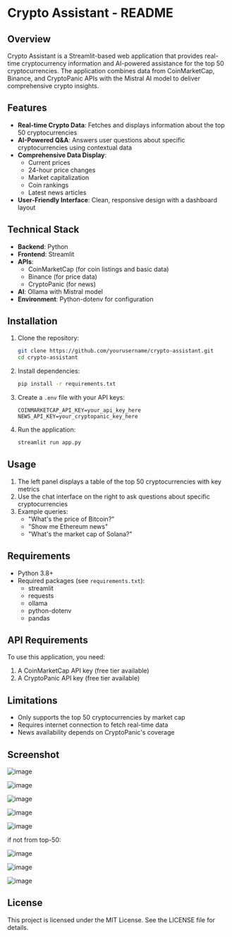 # Crypto Assistant - README

## Overview

Crypto Assistant is a Streamlit-based web application that provides real-time cryptocurrency information and AI-powered assistance for the top 50 cryptocurrencies. The application combines data from CoinMarketCap, Binance, and CryptoPanic APIs with the Mistral AI model to deliver comprehensive crypto insights.

## Features

- **Real-time Crypto Data**: Fetches and displays information about the top 50 cryptocurrencies
- **AI-Powered Q&A**: Answers user questions about specific cryptocurrencies using contextual data
- **Comprehensive Data Display**:
  - Current prices
  - 24-hour price changes
  - Market capitalization
  - Coin rankings
  - Latest news articles
- **User-Friendly Interface**: Clean, responsive design with a dashboard layout

## Technical Stack

- **Backend**: Python
- **Frontend**: Streamlit
- **APIs**:
  - CoinMarketCap (for coin listings and basic data)
  - Binance (for price data)
  - CryptoPanic (for news)
- **AI**: Ollama with Mistral model
- **Environment**: Python-dotenv for configuration

## Installation

1. Clone the repository:
   ```bash
   git clone https://github.com/yourusername/crypto-assistant.git
   cd crypto-assistant
   ```

2. Install dependencies:
   ```bash
   pip install -r requirements.txt
   ```

3. Create a `.env` file with your API keys:
   ```
   COINMARKETCAP_API_KEY=your_api_key_here
   NEWS_API_KEY=your_cryptopanic_key_here
   ```

4. Run the application:
   ```bash
   streamlit run app.py
   ```

## Usage

1. The left panel displays a table of the top 50 cryptocurrencies with key metrics
2. Use the chat interface on the right to ask questions about specific cryptocurrencies
3. Example queries:
   - "What's the price of Bitcoin?"
   - "Show me Ethereum news"
   - "What's the market cap of Solana?"

## Requirements

- Python 3.8+
- Required packages (see `requirements.txt`):
  - streamlit
  - requests
  - ollama
  - python-dotenv
  - pandas

## API Requirements

To use this application, you need:
1. A CoinMarketCap API key (free tier available)
2. A CryptoPanic API key (free tier available)

## Limitations

- Only supports the top 50 cryptocurrencies by market cap
- Requires internet connection to fetch real-time data
- News availability depends on CryptoPanic's coverage

## Screenshot

![image](https://github.com/user-attachments/assets/16d09961-e319-44da-982d-e66e5b2cc35a)

![image](https://github.com/user-attachments/assets/14d38265-d176-4924-a9da-57e45f39d999)

![image](https://github.com/user-attachments/assets/7eb785cd-0e3b-4b9a-9e23-b49eb226444c)

![image](https://github.com/user-attachments/assets/cc2dee69-217f-423c-bc8a-c3ccdaa96535)

![image](https://github.com/user-attachments/assets/de3b3fd8-151c-4e3b-ab7a-1b2ccf17fbd9)

if not from top-50:

![image](https://github.com/user-attachments/assets/b03dfd07-0451-4a82-8cf5-57d071b041c6)

![image](https://github.com/user-attachments/assets/937cb5bc-2cbd-4fbf-a304-aff9ffa246ae)

![image](https://github.com/user-attachments/assets/cd75e14e-87e0-4fc5-b5e9-5f1c254154a5)



## License

This project is licensed under the MIT License. See the LICENSE file for details.
